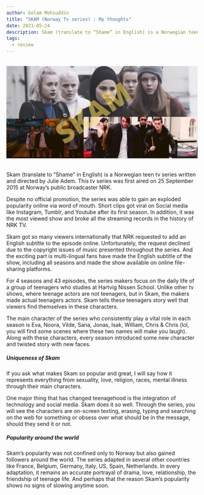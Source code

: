 ```yaml
---
author: Golam Mohiuddin
title: "SKAM (Norway Tv series) : My thoughts"
date: 2021-05-24
description: Skam (translate to “Shame” in English) is a Norwegian teen tv series written and directed by Julie Adem. This tv series was first aired on 25 September 2015 at Norway’s public broadcaster NRK.
tags:
  - review
---
```


<!--more-->
<br/>
<img src="/static/img/SKAM.png" alt="growth-mindset" raw=true>
<br/><br/>

Skam (translate to “Shame” in English) is a Norwegian teen tv series written and directed by Julie Adem. This tv series was first aired on 25 September 2015 at Norway’s public broadcaster NRK. 

Despite no official promotion, the series was able to gain an exploded popularity online via word of mouth. Short clips got viral on Social media like Instagram, Tumblr, and Youtube after its first season. In addition, it was the most viewed show and broke all the streaming records in the history of NRK TV. 

Skam got so many viewers internationally that NRK requested to add an English subtitle to the episode online. Unfortunately, the request declined due to the copyright issues of music presented throughout the series. And the exciting part is multi-lingual fans have made the English subtitle of the show, including all seasons and made the show available on online file-sharing platforms. 

For 4 seasons and 43 episodes, the series makers focus on the daily life of a group of teenagers who studies at Hartvig Nissen School. Unlike other tv shows, where teenage actors are not teenagers, but in Skam, the makers made actual teenagers actors. 
Skam tells these teenagers story well that viewers find themselves in these characters.

The main character of the series who consistently play a vital role in each season is Eva, Noora, Vilde, Sana, Jonas, Isak, William, Chris & Chris (lol, you will find some scenes where these two names will make you laugh). Along with these characters, every season introduced some new character and twisted story with new faces. 

##### Uniqueness of Skam

If you ask what makes Skam so popular and great, I will say how it represents everything from sexuality, love, religion, races, mental illness through their main characters.

One major thing that has changed teenagehood is the integration of technology and social media. Skam does it so well. Through the series, you will see the characters are on-screen texting, erasing, typing and searching on the web for something or obsess over what should be in the message, should they send it or not. 

##### Popularity around the world

Skam’s popularity was not confined only to Norway but also gained followers around the world. The series adapted in several other countries like France, Belgium, Germany, Italy, US, Spain, Netherlands. In every adaptation, it remains an accurate portrayal of drama, love, relationship, the friendship of teenage life. And perhaps that the reason Skam’s popularity shows no signs of slowing anytime soon. 
